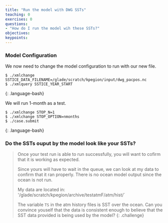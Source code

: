 ```yaml
---
title: "Run the model with DWG SSTs"
teaching: 0
exercises: 0 
questions:
- "How do I run the model wih these SSTs?"
objectives:
keypoints:
---
```


###  Model Configuration

We now need to change the model configuration to run with our new file. 
~~~
$ ./xmlchange SSTICE_DATA_FILENAME=/glade/scratch/kpegion/input/dwg_pacpos.nc
$ ./xmlquery SSTICE_YEAR_START
~~~
{: .language-bash}

We will run 1-month as a test.
~~~
$ ./xmlchange STOP_N=1
$ ./xmlchange STOP_OPTION=nmonths
$ ./case.submit
~~~
{: .language-bash}

### Do the SSTs ouput by the model look like your SSTs?  

> Once your test run is able to run successfully, you will want to cofirm that it is working as expected. 
>
> Since yours will have to wait in the queue, we can look at my data to confirm that it ran properly. 
> There is no ocean model output since the ocean is not run. 
>
> My data are located in: '/glade/scratch/kpegion/archive/testatmF/atm/hist/`
>
> The variable `TS` in the atm history files is SST over the ocean. Can you convince youself that the data is consistent enough to believe that the SST data provided is being used by the model?
{: .challenge}
